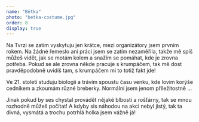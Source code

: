 ```yaml
---
name: "Bětka"
photo: "betka-costume.jpg"
order: 8
display: true
---
```

Na Tvrzi se zatím vyskytuju jen krátce, mezi organizátory jsem prvním rokem. Na žádné řemeslo ani práci jsem se zatím nezaměřila,
takže mě spíš můžeš vidět, jak se motám kolem a snažím se pomáhat, kde je zrovna potřeba. Pokud se ale zrovna někde pracuje s krumpáčem,
tak mě dost pravděpodobně uvidíš tam, s krumpáčem mi to totiž fakt jde!

Ve 21. století studuju biologii a trávím spoustu času venku, kde lovím korýše cedníkem a zkoumám různé breberky. Normální jsem jenom příležitostně …

Jinak pokud by ses chystal provádět nějaké blbosti a rošťárny, tak se mnou rozhodně můžeš počítat! A kdyby sis náhodou na akci nebyl jistý,
tak ta divná, vysmátá a trochu potrhlá holka jsem vážně já!
